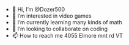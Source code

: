 - 👋 Hi, I’m @Dozer500
- 👀 I’m interested in video games
- 🌱 I’m currently learning many kinds of math
- 💞️ I’m looking to collaborate on coding
- 📫 How to reach me 4055 Elmore mnt
rd VT
<!---
Dozer500/Dozer500 is a ✨ special ✨ repository because its `README.md` (this file) appears on your GitHub profile.
You can click the Preview link to take a look at your changes.
--->
